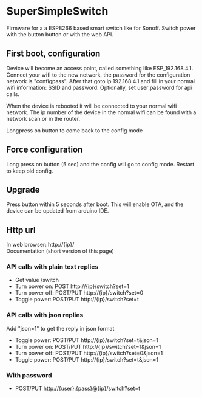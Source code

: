 # SuperSimpleSwitch

Firmware for a a ESP8266 based smart switch like for Sonoff. Switch power with the button button or with the web API.

## First boot, configuration

Device will become an access point, called something like ESP_192.168.4.1. Connect your wifi to the new network, the password for the configuration network is "configpass". After that goto ip 192.168.4.1 and fill in your normal wifi information: SSID and password. Optionally, set user:password for api calls.

When the device is rebooted it will be connected to your normal wifi network. The ip number of the device in the normal wifi can be found with a network scan or in the router.

Longpress on button to come back to the config mode

## Force configuration

Long press on button (5 sec) and the config will go to config mode. Restart to keep old config.

## Upgrade

Press button within 5 seconds after boot. This will enable OTA, and the device can be updated from arduino IDE.

## Http url

In web browser: http://{ip}/  
Documentation (short version of this page)

### API calls with plain text replies

* Get value /switch
* Turn power on: POST http://{ip}/switch?set=1
* Turn power off: POST/PUT http://{ip}/switch?set=0 
* Toggle power: POST/PUT http://{ip}/switch?set=t 

### API calls with json replies

Add "json=1" to get the reply in json format
* Toggle power: POST/PUT http://{ip}/switch?set=t&json=1
* Turn power on: POST/PUT http://{ip}/switch?set=1&json=1
* Turn power off: POST/PUT http://{ip}/switch?set=0&json=1
* Toggle power: POST/PUT http://{ip}/switch?set=t&json=1

### With password

* POST/PUT http://{user}:{pass}@{ip}/switch?set=t 
